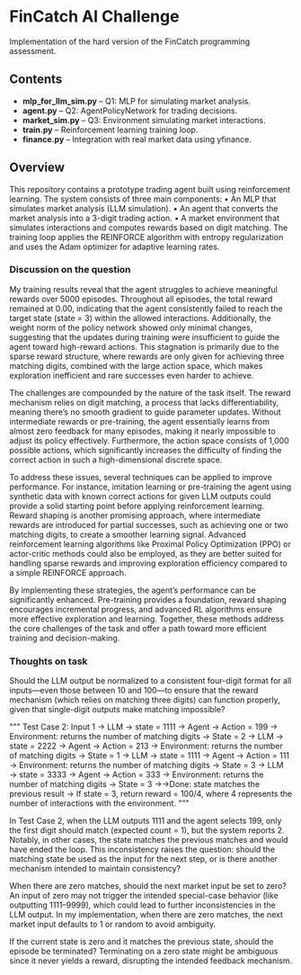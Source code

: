 # FinCatch AI Challenge

Implementation of the hard version of the FinCatch programming assessment.

## Contents
- **mlp_for_llm_sim.py** – Q1: MLP for simulating market analysis.
- **agent.py** – Q2: AgentPolicyNetwork for trading decisions.
- **market_sim.py** – Q3: Environment simulating market interactions.
- **train.py** – Reinforcement learning training loop.
- **finance.py** – Integration with real market data using yfinance.

## Overview
This repository contains a prototype trading agent built using reinforcement learning. The system consists of three main components:
• An MLP that simulates market analysis (LLM simulation).
• An agent that converts the market analysis into a 3-digit trading action.
• A market environment that simulates interactions and computes rewards based on digit matching.
The training loop applies the REINFORCE algorithm with entropy regularization and uses the Adam optimizer for adaptive learning rates.

### Discussion on the question
My training results reveal that the agent struggles to achieve meaningful rewards over 5000 episodes. Throughout all episodes, the total reward remained at 0.00, indicating that the agent consistently failed to reach the target state (state = 3) within the allowed interactions. Additionally, the weight norm of the policy network showed only minimal changes, suggesting that the updates during training were insufficient to guide the agent toward high-reward actions. This stagnation is primarily due to the sparse reward structure, where rewards are only given for achieving three matching digits, combined with the large action space, which makes exploration inefficient and rare successes even harder to achieve.

The challenges are compounded by the nature of the task itself. The reward mechanism relies on digit matching, a process that lacks differentiability, meaning there’s no smooth gradient to guide parameter updates. Without intermediate rewards or pre-training, the agent essentially learns from almost zero feedback for many episodes, making it nearly impossible to adjust its policy effectively. Furthermore, the action space consists of 1,000 possible actions, which significantly increases the difficulty of finding the correct action in such a high-dimensional discrete space.

To address these issues, several techniques can be applied to improve performance. For instance, imitation learning or pre-training the agent using synthetic data with known correct actions for given LLM outputs could provide a solid starting point before applying reinforcement learning. Reward shaping is another promising approach, where intermediate rewards are introduced for partial successes, such as achieving one or two matching digits, to create a smoother learning signal. Advanced reinforcement learning algorithms like Proximal Policy Optimization (PPO) or actor-critic methods could also be employed, as they are better suited for handling sparse rewards and improving exploration efficiency compared to a simple REINFORCE approach.

By implementing these strategies, the agent’s performance can be significantly enhanced. Pre-training provides a foundation, reward shaping encourages incremental progress, and advanced RL algorithms ensure more effective exploration and learning. Together, these methods address the core challenges of the task and offer a path toward more efficient training and decision-making.


### Thoughts on task
Should the LLM output be normalized to a consistent four-digit format for all inputs—even those between 10 and 100—to ensure that the reward mechanism (which relies on matching three digits) can function properly, given that single-digit outputs make matching impossible?

"""
Test Case 2:
Input 1 → LLM → state = 1111 → Agent → Action = 199 → Environment: returns the
number of matching digits → State = 2 → LLM → state = 2222 → Agent → Action = 213
→ Environment: returns the number of matching digits → State = 1 → LLM → state = 1111
→ Agent → Action = 111 → Environment: returns the number of matching digits → State
= 3 → LLM → state = 3333 → Agent → Action = 333 → Environment: returns the number
of matching digits → State = 3 →→Done: state matches the previous result → If state = 3,
return reward = 100/4, where 4 represents the number of interactions with the environment.
"""

In Test Case 2, when the LLM outputs 1111 and the agent selects 199, only the first digit should match (expected count = 1), but the system reports 2. Notably, in other cases, the state matches the previous matches and would have ended the loop. This inconsistency raises the question: should the matching state be used as the input for the next step, or is there another mechanism intended to maintain consistency?

When there are zero matches, should the next market input be set to zero? An input of zero may not trigger the intended special-case behavior (like outputting 1111–9999), which could lead to further inconsistencies in the LLM output. In my implementation, when there are zero matches, the next market input defaults to 1 or random to avoid ambiguity.

If the current state is zero and it matches the previous state, should the episode be terminated? Terminating on a zero state might be ambiguous since it never yields a reward, disrupting the intended feedback mechanism.
